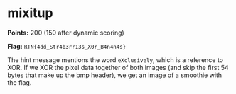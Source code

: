 mixitup
=======

**Points:** 200 (150 after dynamic scoring)

**Flag:** `RTN{4dd_Str4b3rr13s_X0r_B4n4n4s}`

The hint message mentions the word `eXclusively`, which is a reference to XOR. If we XOR the pixel data together of both images (and skip the first 54 bytes that make up the bmp header), we get an image of a smoothie with the flag.
